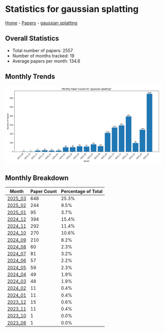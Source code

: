# Statistics for gaussian splatting

[Home](https://arxcompass.github.io) - [Papers](https://arxcompass.github.io/papers) - [gaussian splatting](https://arxcompass.github.io/papers/gaussian_splatting)

## Overall Statistics

- Total number of papers: 2557
- Number of months tracked: 19
- Average papers per month: 134.6

## Monthly Trends

![Monthly Paper Counts](monthly_stats.png)

## Monthly Breakdown

| Month | Paper Count | Percentage of Total |
| --- | --- | --- |
| [2025_03](./2025_03/papers_1.md) | 648 | 25.3% |
| [2025_02](./2025_02/papers_1.md) | 244 | 9.5% |
| [2025_01](./2025_01/papers_1.md) | 95 | 3.7% |
| [2024_12](./2024_12/papers_1.md) | 394 | 15.4% |
| [2024_11](./2024_11/papers_1.md) | 292 | 11.4% |
| [2024_10](./2024_10/papers_1.md) | 270 | 10.6% |
| [2024_09](./2024_09/papers_1.md) | 210 | 8.2% |
| [2024_08](./2024_08/papers_1.md) | 60 | 2.3% |
| [2024_07](./2024_07/papers_1.md) | 81 | 3.2% |
| [2024_06](./2024_06/papers_1.md) | 57 | 2.2% |
| [2024_05](./2024_05/papers_1.md) | 59 | 2.3% |
| [2024_04](./2024_04/papers_1.md) | 49 | 1.9% |
| [2024_03](./2024_03/papers_1.md) | 48 | 1.9% |
| [2024_02](./2024_02/papers_1.md) | 11 | 0.4% |
| [2024_01](./2024_01/papers_1.md) | 11 | 0.4% |
| [2023_12](./2023_12/papers_1.md) | 15 | 0.6% |
| [2023_11](./2023_11/papers_1.md) | 11 | 0.4% |
| [2023_10](./2023_10/papers_1.md) | 1 | 0.0% |
| [2023_08](./2023_08/papers_1.md) | 1 | 0.0% |
